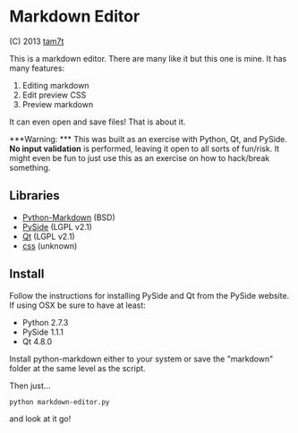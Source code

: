 Markdown Editor
==========
(C) 2013 [tam7t](http://www.ourbunny.com)

This is a markdown editor.  There are many like it but this one is mine.  It has many features:

1. Editing markdown
2. Edit preview CSS
3. Preview markdown

It can even open and save files! That is about it.

***Warning: *** This was built as an exercise with Python, Qt, and PySide. **No input validation** is performed, leaving it open to all sorts of fun/risk. It might even be fun to just use this as an exercise on how to hack/break something.

Libraries
-------
* [Python-Markdown](https://github.com/waylan/Python-Markdown) (BSD)
* [PySide](http://qt-project.org/wiki/Category:LanguageBindings::PySide) (LGPL v2.1) 
* [Qt](http://qt-project.org) (LGPL v2.1) 
* [css](https://gist.github.com/andyferra/2554919) (unknown)

Install
-----
Follow the instructions for installing PySide and Qt from the PySide website.  If using OSX be sure to have at least:

* Python 2.7.3
* PySide 1.1.1
* Qt 4.8.0

Install python-markdown either to your system or save the "markdown" folder at the same level as the script.

Then just...

	python markdown-editor.py

and look at it go!